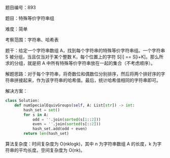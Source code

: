 题目编号：893

题目：特殊等价字符串组

难度：简单

考察范围：字符串、哈希表

题干：给定一个字符串数组 A，找到每个字符串的特殊等价字符串组。一个字符串 S 被分组，当且仅当对于某个整数 K，每个位置上的字符 S[i] == S[i+K]。那么所求的分组，就是把 A 中所有特殊等价字符串放在一起的集合（不考虑顺序）。

解题思路：对于每个字符串，将奇数位和偶数位分别排序，然后将两个排好序的字符串拼接起来，作为该字符串的哈希值。最后，统计哈希值相同的字符串即可。

解决方案：

```python
class Solution:
    def numSpecialEquivGroups(self, A: List[str]) -> int:
        hash_set = set()
        for s in A:
            odd = ''.join(sorted(s[1::2]))
            even = ''.join(sorted(s[::2]))
            hash_set.add(odd + even)
        return len(hash_set)
```

算法复杂度：时间复杂度为 O(nklogk)，其中 n 为字符串数组 A 的长度，k 为字符串的平均长度。空间复杂度为 O(nk)。